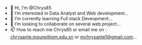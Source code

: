 - 👋 Hi, I’m @Chrys85
- 👀 I’m interested in Data Analyst and Web development...
- 🌱 I’m currently learning Full stack Deveopment...
- 💞️ I’m looking to collaborate on several web project...
- 📫 How to reach me Chrys85 or email me on : chrysante.moure@ism.edu.sn  or mchrysante1@gmail.com...

<!---
Chrys85/Chrys85 is a ✨ special ✨ repository because its `README.md` (this file) appears on your GitHub profile.
You can click the Preview link to take a look at your changes.
--->
